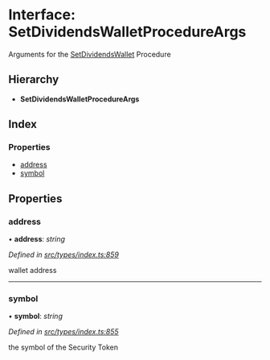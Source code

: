 # Interface: SetDividendsWalletProcedureArgs

Arguments for the [SetDividendsWallet](../enums/_types_index_.proceduretype.md#setdividendswallet) Procedure

## Hierarchy

* **SetDividendsWalletProcedureArgs**

## Index

### Properties

* [address](_types_index_.setdividendswalletprocedureargs.md#address)
* [symbol](_types_index_.setdividendswalletprocedureargs.md#symbol)

## Properties

###  address

• **address**: *string*

*Defined in [src/types/index.ts:859](https://github.com/PolymathNetwork/polymath-sdk/blob/e8bbc1e/src/types/index.ts#L859)*

wallet address

___

###  symbol

• **symbol**: *string*

*Defined in [src/types/index.ts:855](https://github.com/PolymathNetwork/polymath-sdk/blob/e8bbc1e/src/types/index.ts#L855)*

the symbol of the Security Token
